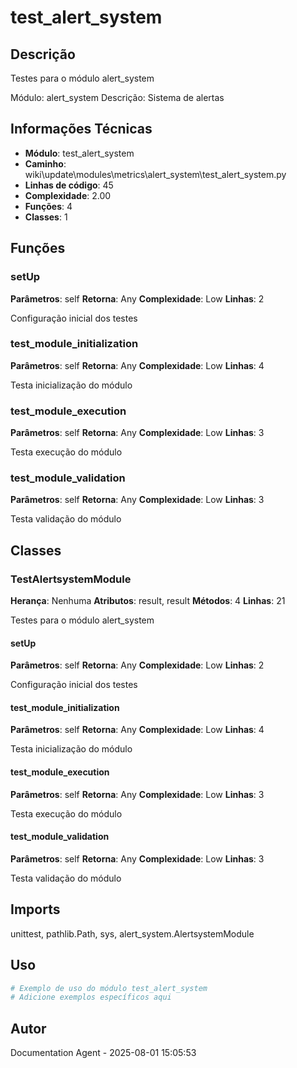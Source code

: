 # test_alert_system

## Descrição

Testes para o módulo alert_system

Módulo: alert_system
Descrição: Sistema de alertas

## Informações Técnicas

- **Módulo**: test_alert_system
- **Caminho**: wiki\update\modules\metrics\alert_system\test_alert_system.py
- **Linhas de código**: 45
- **Complexidade**: 2.00
- **Funções**: 4
- **Classes**: 1

## Funções

### setUp

**Parâmetros**: self
**Retorna**: Any
**Complexidade**: Low
**Linhas**: 2

Configuração inicial dos testes

### test_module_initialization

**Parâmetros**: self
**Retorna**: Any
**Complexidade**: Low
**Linhas**: 4

Testa inicialização do módulo

### test_module_execution

**Parâmetros**: self
**Retorna**: Any
**Complexidade**: Low
**Linhas**: 3

Testa execução do módulo

### test_module_validation

**Parâmetros**: self
**Retorna**: Any
**Complexidade**: Low
**Linhas**: 3

Testa validação do módulo

## Classes

### TestAlertsystemModule

**Herança**: Nenhuma
**Atributos**: result, result
**Métodos**: 4
**Linhas**: 21

Testes para o módulo alert_system

#### setUp

**Parâmetros**: self
**Retorna**: Any
**Complexidade**: Low
**Linhas**: 2

Configuração inicial dos testes

#### test_module_initialization

**Parâmetros**: self
**Retorna**: Any
**Complexidade**: Low
**Linhas**: 4

Testa inicialização do módulo

#### test_module_execution

**Parâmetros**: self
**Retorna**: Any
**Complexidade**: Low
**Linhas**: 3

Testa execução do módulo

#### test_module_validation

**Parâmetros**: self
**Retorna**: Any
**Complexidade**: Low
**Linhas**: 3

Testa validação do módulo

## Imports

unittest, pathlib.Path, sys, alert_system.AlertsystemModule

## Uso

```python
# Exemplo de uso do módulo test_alert_system
# Adicione exemplos específicos aqui
```

## Autor

Documentation Agent - 2025-08-01 15:05:53
